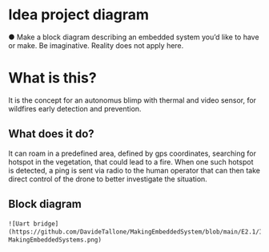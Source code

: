 # Idea project diagram
● Make a block diagram describing an embedded system you’d like to have or make. Be
imaginative. Reality does not apply here.

# What is this?
It is the concept for an autonomus blimp with thermal and video sensor, for wildfires early detection and prevention.

## What does it do?
It can roam in a predefined area, defined by gps coordinates, searching for hotspot in the vegetation, that could lead to a fire.
When one such hotspot is detected, a ping is sent via radio to the human operator that can then take direct control of the drone to better investigate the situation. 


## Block diagram 
	![Uart bridge](https://github.com/DavideTallone/MakingEmbeddedSystem/blob/main/E2.1/Images/Ex%202.1%20-MakingEmbeddedSystems.png)
